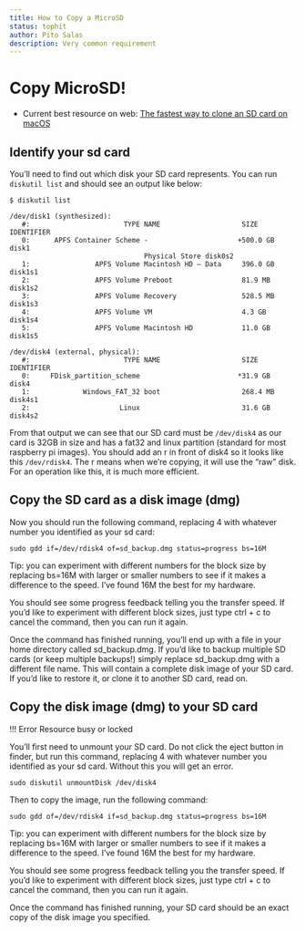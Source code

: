```yaml
---
title: How to Copy a MicroSD
status: tophit
author: Pito Salas
description: Very common requirement
---
```

# Copy MicroSD!

* Current best resource on web: [The fastest way to clone an SD card on macOS](https://blog.jaimyn.dev/the-fastest-way-to-clone-sd-card-macos/)

## Identify your sd card
You’ll need to find out which disk your SD card represents. You can run `diskutil list` and should see an output like below:
```
$ diskutil list

/dev/disk1 (synthesized):
   #:                       TYPE NAME                    SIZE       IDENTIFIER
   0:      APFS Container Scheme -                      +500.0 GB   disk1
                                 Physical Store disk0s2
   1:                APFS Volume Macintosh HD — Data     396.0 GB   disk1s1
   2:                APFS Volume Preboot                 81.9 MB    disk1s2
   3:                APFS Volume Recovery                528.5 MB   disk1s3
   4:                APFS Volume VM                      4.3 GB     disk1s4
   5:                APFS Volume Macintosh HD            11.0 GB    disk1s5

/dev/disk4 (external, physical):
   #:                       TYPE NAME                    SIZE       IDENTIFIER
   0:     FDisk_partition_scheme                        *31.9 GB    disk4
   1:             Windows_FAT_32 boot                    268.4 MB   disk4s1
   2:                      Linux                         31.6 GB    disk4s2
```
From that output we can see that our SD card must be `/dev/disk4` as our card is 32GB in size and has a fat32 and linux partition (standard for most raspberry pi images). You should add an r in front of disk4 so it looks like this `/dev/rdisk4`. The r means when we’re copying, it will use the “raw” disk. For an operation like this, it is much more efficient.

## Copy the SD card as a disk image (dmg)

Now you should run the following command, replacing 4 with whatever number you identified as your sd card:

`sudo gdd if=/dev/rdisk4 of=sd_backup.dmg status=progress bs=16M`

Tip: you can experiment with different numbers for the block size by replacing bs=16M with larger or smaller numbers to see if it makes a difference to the speed. I’ve found 16M the best for my hardware.

You should see some progress feedback telling you the transfer speed. If you’d like to experiment with different block sizes, just type ctrl + c to cancel the command, then you can run it again.

Once the command has finished running, you’ll end up with a file in your home directory called sd_backup.dmg. If you’d like to backup multiple SD cards (or keep multiple backups!) simply replace sd_backup.dmg with a different file name. This will contain a complete disk image of your SD card. If you’d like to restore it, or clone it to another SD card, read on.

## Copy the disk image (dmg) to your SD card

!!! Error Resource busy or locked

   You’ll first need to unmount your SD card. Do not click the eject button in finder, but run this command, replacing 4 with whatever number you identified as your sd card. Without this you will get an error.

`sudo diskutil unmountDisk /dev/disk4`

Then to copy the image, run the following command:

`sudo gdd of=/dev/rdisk4 if=sd_backup.dmg status=progress bs=16M`


Tip: you can experiment with different numbers for the block size by replacing bs=16M with larger or smaller numbers to see if it makes a difference to the speed. I’ve found 16M the best for my hardware.

You should see some progress feedback telling you the transfer speed. If you’d like to experiment with different block sizes, just type ctrl + c to cancel the command, then you can run it again.

Once the command has finished running, your SD card should be an exact copy of the disk image you specified.





